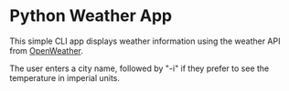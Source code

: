 # Python Weather App
This simple CLI app displays weather information using the weather API from [OpenWeather](https://openweathermap.org/).

The user enters a city name, followed by "-i" if they prefer to see the temperature in imperial units.

